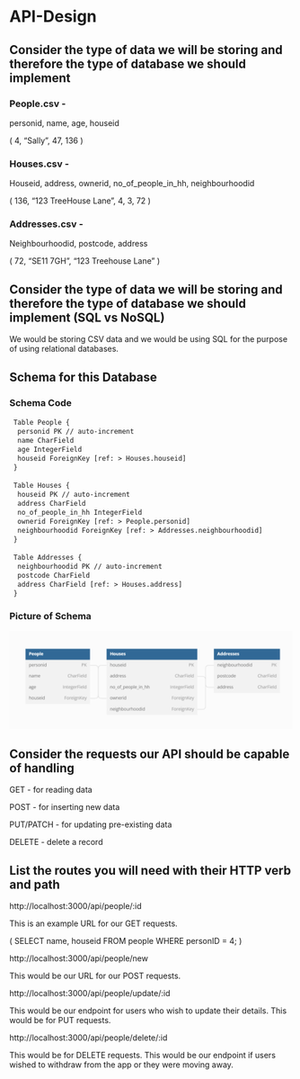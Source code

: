 # API-Design

## Consider the type of data we will be storing and therefore the type of database we should implement

### People.csv -
personid, name, age, houseid

( 4, “Sally”, 47, 136 )

### Houses.csv -
Houseid, address, ownerid, no_of_people_in_hh, neighbourhoodid

( 136, “123 TreeHouse Lane”, 4, 3, 72 )

### Addresses.csv -
Neighbourhoodid, postcode, address

( 72, “SE11 7GH”, “123 Treehouse Lane” )

## Consider the type of data we will be storing and therefore the type of database we should implement (SQL vs NoSQL)

We would be storing CSV data and we would be using SQL for the purpose of using relational databases.

## Schema for this Database

### Schema Code

```
 Table People {
  personid PK // auto-increment
  name CharField
  age IntegerField
  houseid ForeignKey [ref: > Houses.houseid]
 }

 Table Houses {
  houseid PK // auto-increment
  address CharField
  no_of_people_in_hh IntegerField
  ownerid ForeignKey [ref: > People.personid]
  neighbourhoodid ForeignKey [ref: > Addresses.neighbourhoodid]
 }

 Table Addresses {
  neighbourhoodid PK // auto-increment
  postcode CharField
  address CharField [ref: > Houses.address]
 }
```

### Picture of Schema

![alt text](https://github.com/codingkompot/API-Design/blob/main/Screenshot_3.png?raw=true)

## Consider the requests our API should be capable of handling

GET - for reading data

POST - for inserting new data

PUT/PATCH - for updating pre-existing data

DELETE - delete a record

## List the routes you will need with their HTTP verb and path

http://localhost:3000/api/people/:id

This is an example URL for our GET requests.

( SELECT name, houseid FROM people WHERE personID = 4; )

http://localhost:3000/api/people/new

This would be our URL for our POST requests.

http://localhost:3000/api/people/update/:id

This would be our endpoint for users who wish to update their details.
This would be for PUT requests.

http://localhost:3000/api/people/delete/:id

This would be for DELETE requests.
This would be our endpoint if users wished to withdraw from the app or they were moving away.

